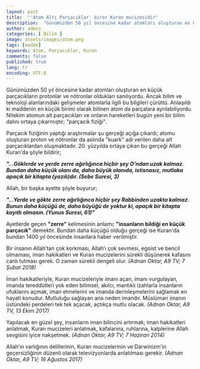 ```yaml
---
layout: post
title:  "'Atom Altı Parçacıklar' birer Kuran mucizesidir"
description:  "Günümüzden 50 yıl öncesine kadar atomları oluşturan en küçük parçacıkların protonlar ve nötronlar oldukları sanılıyordu."
author: admin
categories: [ Bilim ]
image: assets/images/atom.png
tags: [madde]
keywords: Atom, Parçacıklar, Kuran
comments: false
published: true
lang: tr
encoding: UTF-8
---
```


Günümüzden 50 yıl öncesine kadar atomları oluşturan en küçük parçacıkların protonlar ve nötronlar oldukları sanılıyordu. Ancak bilim ve teknoloji alanlarındaki gelişmeler atomlarla ilgili bu bilgileri çürüttü. Anlaşıldı ki maddenin en küçük birimi olarak bilinen atom da parçalara ayrılabiliyordu. Nitekim atomun alt parçacıkları ve onların hareketleri bugün yeni bir bilim dalını ortaya çıkarmıştır; "parçacık fiziği".

Parçacık fiziğinin yaptığı araştırmalar şu gerçeği açığa çıkardı; atomu oluşturan proton ve nötronlar da aslında "kuark" adı verilen daha alt parçacıklardan oluşmaktadır. 20. yüzyılda ortaya çıkan bu gerçeği Allah Kuran'da şöyle bildirir;

***"...Göklerde ve yerde zerre ağırlığınca hiçbir şey O'ndan uzak kalmaz. Bundan daha küçük olanı da, daha büyük olanıda, istisnasız, mutlaka apaçık bir kitapta (yazılı)dır. (Sebe Suresi, 3)***

Allah, bir başka ayette şöyle buyurur;

***"...Yerde ve gökte zerre ağırlığınca hiçbir şey Rabbinden uzakta kalmaz. Bunun daha küçüğü de, daha büyüğü de yoktur ki, apaçık bir kitapta kayıtlı olmasın. (Yunus Suresi, 61)"***

Ayetlerde geçen **"zerre"** kelimesinin anlamı; **"insanların bildiği en küçük parçacık"** demektir. Bundan daha küçüğü olduğu gerçeği ise Kuran'da bundan 1400 yıl öncesinde insanlara haber verilmiştir.


Bir insanın Allah’tan çok korkması, Allah’ı çok sevmesi, egoist ve bencil olmaması, iman hakikatleri ve Kuran mucizelerini sürekli düşünerek kafasını canlı tutması gerek. O zaman sürekli dengeli olur. *(Adnan Oktar, A9 TV; 7 Şubat 2018)*

İman hakikatleriyle, Kuran mucizeleriyle imanı açan, imanı vurgulayan, imanda tereddütleri yok eden bilimsel, akılcı, mantıklı izahlarla insanların ufuklarını açmak, iman etmelerini ve imanda derinleşmelerini sağlamak en hayati konudur. Mutluluğu sağlayan ana neden imandır. Müslüman imanın üstündeki perdeleri tek tek açacak, açtıkça mutlu olacak. *(Adnan Oktar, A9 TV, 13 Ekim 2017)*

Yapılacak en güzel şey, insanların iman bilincini artırmak; iman hakikatleri anlatmak, Kuran mucizeleri anlatmak, kafalarına, ruhlarına, kalplerine Allah sevgisini iyice nakşetmek. *(Adnan Oktar, A9 TV; 7 Haziran 2014)*

Allah’ın varlığının delillerinin, Kuran mucizelerinin ve Darwinizm'in geçersizliğinin düzenli olarak televizyonlarda anlatılması gerekir. *(Adnan Oktar, A9 TV; 16 Ağustos 2017)*

<!--
<div>
<a class="twitter-share-button" 
href="https://twitter.com/intent/tweet?text=Allah, yedi göğü ve yerden de onların benzerini yarattı. Emir, bunların arasında durmadan iner; sizin gerçekten Allah'ın her şeye güç yetirdiğini ve gerçekten Allah'ın ilmiyle her şeyi kuşattığını bilmeniz, öğrenmeniz için. (Talak Suresi, 12)">
</a>

<script>!function(d,s,id){var js,fjs=d.getElementsByTagName(s)[0];if(!d.getElementById(id)){js=d.createElement(s);js.id=id;js.src="https://platform.twitter.com/widgets.js";fjs.parentNode.insertBefore(js,fjs);}}(document,"script","twitter-wjs");</script> </div
 
<div>
<a href="https://twitter.com/zekidem20379657" class="twitter-follow-button" data-show-count="false"></a>
<script async src="https://platform.twitter.com/widgets.js" charset="utf-8"></script>
</div>-->
